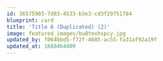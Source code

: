```yaml
---
id: 36575903-7d83-4533-b3e3-cd3f29751784
blueprint: card
title: 'Title 6 (Duplicated) (2)'
image: featured_images/bu8texhspcy.jpg
updated_by: f064bbd5-f72f-4685-ac55-fa31af92a19f
updated_at: 1668464409
---
```

